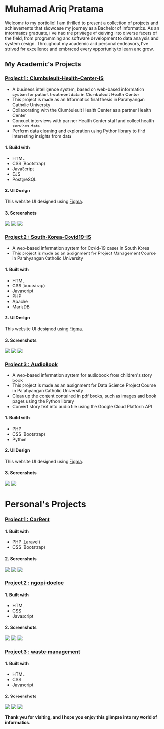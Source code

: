 # Muhamad Ariq Pratama

Welcome to my portfolio! I am thrilled to present a collection of projects and achievements that showcase my journey as a Bachelor of Informatics. As an informatics graduate, I've had the privilege of delving into diverse facets of the field, from programming and software development to data analysis and system design. Throughout my academic and personal endeavors, I've strived for excellence and embraced every opportunity to learn and grow.

## My Academic's Projects

### [Project 1 : Ciumbuleuit-Health-Center-IS](https://github.com/mariqpratama/Ciumbuleuit-Health-Center-IS)

- A business intelligence system, based on web-based information system for patient treatment data in Ciumbuleuit Health Center
- This project is made as an Informatics final thesis in Parahyangan Catholic University
- Collaborating with the Ciumbuleuit Health Center as a partner Health Center
- Conduct interviews with partner Health Center staff and collect health services data
- Perform data cleaning and exploration using Python library to find interesting insights from data

#### 1. Build with

- HTML
- CSS (Bootstrap)
- JavaScript
- EJS
- PostgreSQL

#### 2. UI Design

This website UI designed using [Figma](https://www.figma.com/file/pZ4pWbDYmazWtSwU3Qqjps/Puskes-Dashboard?node-id=405%3A119&t=C0vt7vNLdmoxjoFK-1).

#### 3. Screenshots

![](/Images/academic/ciumbuleuit-hc-is/1.png)
![](/Images/academic/ciumbuleuit-hc-is/2.png)
![](/Images/academic/ciumbuleuit-hc-is/3.png)

### [Project 2 : South-Korea-Covid19-IS](https://github.com/jghjianghan/South-Korea-Covid19-IS/tree/main)

- A web-based information system for Covid-19 cases in South Korea
- This project is made as an assignment for Project Management Course in Parahyangan Catholic University

#### 1. Built with

- HTML
- CSS (bootstrap)
- Javascript
- PHP
- Apache
- MariaDB

#### 2. UI Design

This website UI designed using [Figma](https://www.figma.com/file/2IKbodWRolPT90QKODvsJo/Tubes-Manpro).

#### 3. Screenshots

![](/Images/academic/covid19-is/1.png)
![](/Images/academic/covid19-is/2.png)
![](/Images/academic/covid19-is/3.png)

### [Project 3 : AudioBook](https://github.com/mariqpratama/AudioBook/tree/main)

- A web-based information system for audiobook from children's story book
- This project is made as an assignment for Data Science Project Course in Parahyangan Catholic University
- Clean up the content contained in pdf books, such as images and book pages using the Python library
- Convert story text into audio file using the Google Cloud Platform API

#### 1. Build with

- PHP
- CSS (Bootstrap)
- Python

#### 2. UI Design

This website UI designed using [Figma](https://www.figma.com/file/jgxdN3szZIZxSNGBYdmuHa/Mockup-Audiobook?node-id=12%3A29&t=EWS1Pr2a4zUGmbBk-1).

#### 3. Screenshots

![](/Images/academic/audiobook/1.png)
![](/Images/academic/audiobook/2.png)

# Personal's Projects

### [Project 1 : CarRent](https://github.com/mariqpratama/CarRent)

#### 1. Built with

- PHP (Laravel)
- CSS (Bootstrap)

#### 2. Screenshots

![](/Images/personal/car-rental/landing_page.png)
![](/Images/personal/car-rental/carRental_page_1.png)
![](/Images/personal/car-rental/dashboard_page_mycars.png)

### [Project 2 : ngopi-doeloe](https://github.com/aiqvista/ngopi-doeloe)

#### 1. Built with

- HTML
- CSS
- Javascript

#### 2. Screenshots

![](/Images/personal/ngopi-doeloe/1.png)
![](/Images/personal/ngopi-doeloe/2.0.png)
![](/Images/personal/ngopi-doeloe/2.1.png)

### [Project 3 : waste-management](https://github.com/aiqvista/waste-management)

#### 1. Built with

- HTML
- CSS
- Javascript

#### 2. Screenshots

![](/Images/personal/waste-management/1.png)
![](/Images/personal/waste-management/2.0.png)
![](/Images/personal/waste-management/2.1.png)

**Thank you for visiting, and I hope you enjoy this glimpse into my world of informatics**.
